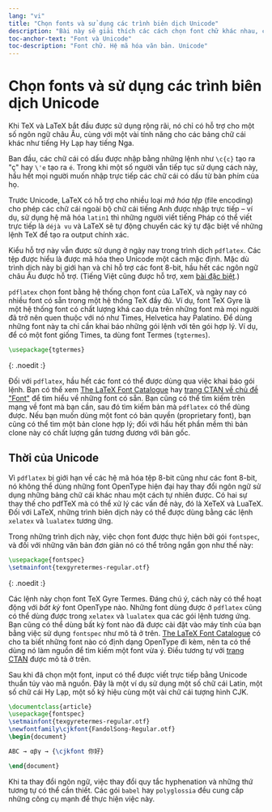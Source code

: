 ```yaml
---
lang: "vi"
title: "Chọn fonts và sử dụng các trình biên dịch Unicode"
description: "Bài này sẽ giải thích các cách chọn font chữ khác nhau, cũng như giúp bạn làm quen với các hệ mã hóa văn bản khác nhau và cách sử dụng Unicode trong LaTeX"
toc-anchor-text: "Font và Unicode"
toc-description: "Font chữ. Hệ mã hóa văn bản. Unicode"
---
```


# Chọn fonts và sử dụng các trình biên dịch Unicode

Khi TeX và LaTeX bắt đầu được sử dụng rộng rãi, nó chỉ có hỗ trợ cho một số ngôn
ngữ châu Âu, cùng với một vài tính năng cho các bảng chữ cái khác như tiếng Hy
Lạp hay tiếng Nga.

Ban đầu, các chữ cái có dấu được nhập bằng những lệnh như `\c{c}` tạo ra "ç" hay
`\'e` tạo ra `é`. Trong khi một số người vẫn tiếp tục sử dụng cách này, hầu hết
mọi người muốn nhập trực tiếp các chữ cái có dấu từ bàn phím của họ.

Trước Unicode, LaTeX có hỗ trợ cho nhiều loại *mã hóa tệp* (file encoding) cho
phép các chữ cái ngoài bộ chữ cái tiếng Anh được nhập trực tiếp &ndash; ví dụ,
sử dụng hệ mã hóa `latin1` thì những người viết tiếng Pháp có thể viết trực tiếp
là `déjà vu` và LaTeX sẽ tự động chuyển các ký tự đặc biệt về những lệnh TeX để
tạo ra output chính xác.

Kiểu hỗ trợ này vẫn được sử dụng ở ngày nay trong trình dịch `pdflatex`. Các tệp
được hiểu là được mã hóa theo Unicode một cách mặc định. Mặc dù trình dịch này
bị giới hạn và chỉ hỗ trợ các font 8-bit, hầu hết các ngôn ngữ châu Âu được hỗ
trợ. (Tiếng Việt cũng được hỗ trợ, xem [bài đặc biệt](language-01).)

`pdflatex` chọn font bằng hệ thống chọn font của LaTeX, và ngày nay có nhiều
font có sẵn trong một hệ thống TeX đầy đủ. Ví dụ, font TeX Gyre là một hệ thống
font có chất lượng khá cao dựa trên những font mà mọi người đã trở nên quen
thuộc với nó như Times, Helvetica hay Palatino. Để dùng những font này ta chỉ
cần khai báo những gói lệnh với tên gói hợp lý. Ví dụ, để có một font giống
Times, ta dùng font Termes (`tgtermes`).

```latex
\usepackage{tgtermes}
```
{: .noedit :}

Đối với `pdflatex`, hầu hết các font có thể được dùng qua việc khai báo gói
lệnh. Bạn có thể xem
[The LaTeX Font Catalogue](https://www.tug.org/FontCatalogue/) hay
[trang CTAN về chủ đề "Font"](https://www.ctan.org/topic/font) để tìm hiểu về
những font có sẵn. Bạn cũng có thể tìm kiếm trên mạng về font mà bạn cần, sau đó
tìm kiếm bản mà `pdflatex` có thể dùng được. Nếu bạn muốn dùng một font có bản
quyền (proprietary font), bạn cũng có thể tìm một bản clone hợp lý; đối với hầu
hết phần mềm thì bản clone này có chất lượng gần tương đương với bản gốc.

## Thời của Unicode

Vì `pdflatex` bị giới hạn về các hệ mã hóa tệp 8-bit cũng như các font 8-bit, nó
không thể dùng những font OpenType hiện đại hay thay đổi ngôn ngữ sử dụng những
bảng chữ cái khác nhau một cách tự nhiên được. Có hai sự thay thế cho pdfTeX mà
có thể xử lý các vấn đề này, đó là XeTeX và LuaTeX. Đối với LaTeX, những trình
biên dịch này có thể được dùng bằng các lệnh `xelatex` và `lualatex` tương ứng.

Trong những trình dịch này, việc chọn font được thực hiện bởi gói `fontspec`, và
đối với những văn bản đơn giản nó có thể trông ngắn gọn như thế này:

```latex
\usepackage{fontspec}
\setmainfont{texgyretermes-regular.otf}
```
{: .noedit :}

Các lệnh này chọn font TeX Gyre Termes. Đáng chú ý, cách này có thể hoạt động
với *bất kỳ* font OpenType nào. Những font dùng được ở `pdflatex` cũng có thể
dùng được trong `xelatex` và `lualatex` qua các gói lệnh tương ứng. Bạn cũng có
thể dùng bất kỳ font nào đã được cài đặt vào máy tính của bạn bằng việc sử dụng
`fontspec` như mô tả ở trên.
[The LaTeX Font Catalogue](https://www.tug.org/FontCatalogue/) có cho ta biết
những font nào có định dạng OpenType đi kèm, nên ta có thể dùng nó làm nguồn để
tìm kiếm một font vừa ý. Điều tương tự với
[trang CTAN](https://www.ctan.org/topic/font) được mô tả ở trên.

Sau khi đã chọn một font, input có thể được viết trực tiếp bằng Unicode thuần
túy vào mã nguồn. Đây là một ví dụ sử dụng một số chữ cái Latin, một số chữ cái
Hy Lạp, một số ký hiệu cùng một vài chữ cái tượng hình CJK.

```latex
\documentclass{article}
\usepackage{fontspec}
\setmainfont{texgyretermes-regular.otf}
\newfontfamily\cjkfont{FandolSong-Regular.otf}
\begin{document}

ABC → αβγ → {\cjkfont 你好}

\end{document}
```

Khi ta thay đổi ngôn ngữ, việc thay đổi quy tắc hyphenation và những thứ tương
tự có thể cần thiết. Các gói `babel` hay `polyglossia` đều cung cấp những công
cụ mạnh để thực hiện việc này.
